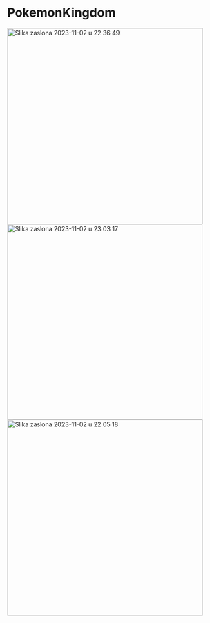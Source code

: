 # PokemonKingdom
<img width="453" alt="Slika zaslona 2023-11-02 u 22 36 49" src="https://github.com/stjepanstojcevic/PokemonKingdom/assets/48209720/c43f5c3c-8648-4d9c-a47d-da98478d782e">
<img width="452" alt="Slika zaslona 2023-11-02 u 23 03 17" src="https://github.com/stjepanstojcevic/PokemonKingdom/assets/48209720/a8c35840-3362-482a-a56b-ce64ad36cfb8">
<img width="453" alt="Slika zaslona 2023-11-02 u 22 05 18" src="https://github.com/stjepanstojcevic/PokemonKingdom/assets/48209720/837187c7-43b8-477f-9dce-4faf12481941">
